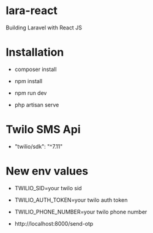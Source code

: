 # lara-react
Building Laravel with React JS

# Installation

+ composer install

+ npm install

+ npm run dev

+ php artisan serve

# Twilo SMS Api

+ "twilio/sdk": "^7.11"

# New env values
+ TWILIO_SID=your twilo sid
+ TWILIO_AUTH_TOKEN=your twilo auth token
+ TWILIO_PHONE_NUMBER=your twilo phone number

+ http://localhost:8000/send-otp
